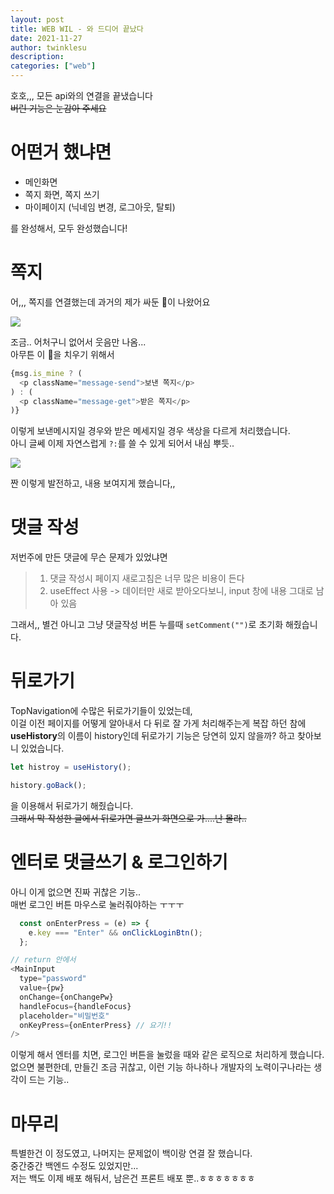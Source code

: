 ```yaml
---
layout: post
title: WEB WIL - 와 드디어 끝났다
date: 2021-11-27
author: twinklesu
description:
categories: ["web"]
---
```


호호,,, 모든 api와의 연결을 끝냈습니다  
~~버린 기능은 눈감아 주세요~~  

# 어떤거 했냐면

- 메인화면
- 쪽지 화면, 쪽지 쓰기
- 마이페이지 (닉네임 변경, 로그아웃, 탈퇴)

를 완성해서, 모두 완성했습니다!

# 쪽지

어,,, 쪽지를 연결했는데 과거의 제가 싸둔 💩이 나왔어요  

![](https://images.velog.io/images/twinklesu914/post/049a9914-612f-4942-a985-72e50a4bb3aa/image.png)

조금.. 어처구니 없어서 웃음만 나옴...  
아무튼 이 💩을 치우기 위해서

```javascript
{msg.is_mine ? (
  <p className="message-send">보낸 쪽지</p>
) : (
  <p className="message-get">받은 쪽지</p>
)}
```

이렇게 보낸메시지일 경우와 받은 메세지일 경우 색상을 다르게 처리했습니다.  
아니 글쎄 이제 자연스럽게 `?:`를 쓸 수 있게 되어서 내심 뿌듯..

![](https://images.velog.io/images/twinklesu914/post/0de4db18-d91c-4ae7-98a9-b20069b0b967/image.png)

짠 이렇게 발전하고, 내용 보여지게 했습니다,,

# 댓글 작성

저번주에 만든 댓글에 무슨 문제가 있었냐면
> 1. 댓글 작성시 페이지 새로고침은 너무 많은 비용이 든다
> 2. useEffect 사용 -> 데이터만 새로 받아오다보니, input 창에 내용 그대로 남아 있음

그래서,, 별건 아니고 그냥 댓글작성 버튼 누를때 `setComment("")`로 초기화 해줬습니다.

# 뒤로가기

TopNavigation에 수많은 뒤로가기들이 있었는데,  
이걸 이전 페이지를 어떻게 알아내서 다 뒤로 잘 가게 처리해주는게 복잡 하던 참에  
**useHistory**의 이름이 history인데 뒤로가기 기능은 당연히 있지 않을까? 하고 찾아보니 있었습니다.  

```javascript
let histroy = useHistory();

history.goBack();
```

을 이용해서 뒤로가기 해줬습니다.    
~~그래서 막 작성한 글에서 뒤로가면 글쓰기 화면으로 가....난 몰라..~~

# 엔터로 댓글쓰기 & 로그인하기

아니 이게 없으면 진짜 귀찮은 기능..  
매번 로그인 버튼 마우스로 눌러줘야하는 ㅜㅜㅜ 

```javascript
  const onEnterPress = (e) => {
    e.key === "Enter" && onClickLoginBtn();
  };

// return 안에서
<MainInput
  type="password"
  value={pw}
  onChange={onChangePw}
  handleFocus={handleFocus}
  placeholder="비밀번호"
  onKeyPress={onEnterPress} // 요기!!
/>
```

이렇게 해서 엔터를 치면, 로그인 버튼을 눌렀을 때와 같은 로직으로 처리하게 했습니다.  
없으면 불편한데, 만들긴 조금 귀찮고, 이런 기능 하나하나 개발자의 노력이구나라는 생각이 드는 기능..  



# 마무리

특별한건 이 정도였고, 나머지는 문제없이 백이랑 연결 잘 했습니다.  
중간중간 백엔드 수정도 있었지만...  
저는 백도 이제 배포 해둬서, 남은건 프론트 배포 뿐..ㅎㅎㅎㅎㅎㅎㅎ  